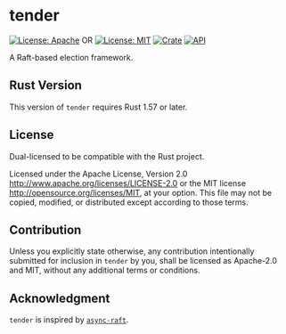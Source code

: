 # tender

[![License: Apache](https://img.shields.io/badge/License-Apache%202.0-red.svg)](LICENSE-APACHE)
OR
[![License: MIT](https://img.shields.io/badge/license-MIT-blue.svg)](LICENSE-MIT)
[![Crate](https://img.shields.io/crates/v/tender.svg)](https://crates.io/crates/tender)
[![API](https://docs.rs/tender/badge.svg)](https://docs.rs/tender)

A Raft-based election framework.

## Rust Version

This version of `tender` requires Rust 1.57 or later.

## License

Dual-licensed to be compatible with the Rust project.

Licensed under the Apache License, Version 2.0
http://www.apache.org/licenses/LICENSE-2.0 or the MIT license
http://opensource.org/licenses/MIT, at your
option. This file may not be copied, modified, or distributed
except according to those terms.

## Contribution

Unless you explicitly state otherwise, any contribution intentionally submitted
for inclusion in `tender` by you, shall be licensed as Apache-2.0 and MIT, without any additional
terms or conditions.

## Acknowledgment

`tender` is inspired by [`async-raft`](https://crates.io/crates/async-raft).
